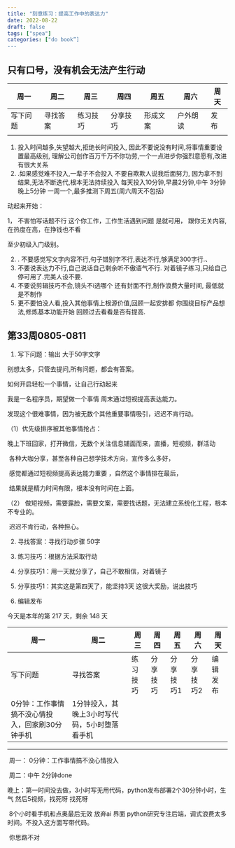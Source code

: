 ```yaml
---
title: "刻意练习：提高工作中的表达力"
date: 2022-08-22
draft: false
tags: ["spea"]
categories: ["do book”]
---
```




## 

## 只有口号，没有机会无法产生行动

| 周一     | 周二     | 周三     | 周四     | 周五     | 周六     | 周天 |
| -------- | -------- | -------- | -------- | -------- | -------- | ---- |
| 写下问题 | 寻找答案 | 练习技巧 | 分享技巧 | 形成文案 | 户外朗读 | 发布 |
|          |          |          |          |          |          |      |

1. 投入时间越多,失望越大,拒绝长时间投入,
    因此不要说没有时间,将事情重要设置最高级别,
    理解公司创作百万千万不你功劳,一个一点进步你强烈意愿有,改进有很大关系
1. .如果感觉难不投入,一辈子不会投入 不要自欺欺人说我后面努力,
      因为拿不到结果,无法不断迭代,根本无法持续投入
    每天投入10分钟,早晨2分钟,中午 3分钟 晚上5分钟
      一周一个,最多推测下周五(周六周天不包括)



动起来开始：

1， 不害怕写话题不行 这个你工作，工作生活遇到问题 是就可用， 跟你无关内容,在热度在高，在挣钱也不看 

  至少初级入门级别。

2. . 不要感觉写文字内容不行,句子错别字不行,表达不行,够满足300字行.、
3. 不要说表达力不行,自己说话自己剩余听不傲语气不行.
   对着镜子练习,只给自己停可用了.完美人设不要.
4. 不要说剪辑技巧不会,镜头不i选哪个 还有封面不行,制作浪费大量时间,
   最低就是不制作
5. 更不要怕没人看,投入其他事情上根源价值,回顾一起安排都
   你围绕目标产品想法,修炼基本功能开始
   回顾过去看看是否有提高.



## 第33周0805-0811



1. 写下问题：输出 大于50字文字

 

别想太多，只管去提问,所有问题，都会有答案。

如何开启轻松一个事情，让自己行动起来

我是一名程序员，期望做一个事情  周末通过短视提高表达能力。

发现这个很难事情，因为被无数个其他重要事情吸引，迟迟不肯行动。

（1）优先级排序被其他事情抢占：

​       晚上下班回家，打开微信，无数个关注信息铺面而来，直播，短视频，群活动

​       各种大咖分享，甚至各种自己想学技术方向，宣传多么多好，

​       感觉都通过短视频提高表达能力重要 ，自然这个事情排在最后，

​      结果就是精力时间有限，根本没有时间在上面。

（2） 做短视频，需要露脸，需要文案，需要找话题，无法建立系统化工程，根本不专业的。

​         迟迟不肯行动，各种担心。



  



2. 寻找答案：寻找行动步骤 50字

3. 练习技巧：根据方法采取行动

4. 分享技巧1：用一天就分享了，自己不敢相信，对着镜子

5. 分享技巧1：其实这是第四天了，能坚持3天 这很大奖励，说出技巧

6. 编辑发布

   

今天是本年的第 217 天，剩余 148 天

| 周一                                            | 周二                                          | 周三     | 周四     | 周五      | 周六      | 周天     |
| ----------------------------------------------- | --------------------------------------------- | -------- | -------- | --------- | --------- | -------- |
| 写下问题                                        | 寻找答案                                      | 练习技巧 | 分享技巧 | 分享技巧1 | 分享技巧2 | 编辑发布 |
| 0分钟：工作事情搞不没心情投入，回家刷30分钟手机 | 1分钟投入，其晚上3小时写代码，5小时堕落看手机 |          |          |           |           |          |





------------------------------------------------------------------------------------------



​    周一： 0分钟：工作事情搞不没心情投入

​    周二：中午 2分钟done

​               晚上：第一时间没去做，3小时写无用代码，python发布部署2个30分钟小时，生气 然后5视频，找死呀 找死呀

​              8个小时看手机和点奥最后无效 放弃ai 界面 python研究专注后端，调式浪费太多时间。不投入这方面写带代码。

​            你思路不对





